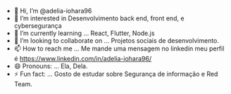 - 👋 Hi, I’m @adelia-iohara96
- 👀 I’m interested in Desenvolvimento back end, front end, e cybersegurança
- 🌱 I’m currently learning ... React, Flutter, Node.js
- 💞️ I’m looking to collaborate on ... Projetos sociais de desenvolvimento.
- 📫 How to reach me ... Me mande uma mensagem no linkedin meu perfil é https://www.linkedin.com/in/adelia-iohara96/
- 😄 Pronouns: ... Ela, Dela.
- ⚡ Fun fact: ... Gosto de estudar sobre Segurança de informação e Red Team.

<!---
adelia-iohara96/adelia-iohara96 is a ✨ special ✨ repository because its `README.md` (this file) appears on your GitHub profile.
You can click the Preview link to take a look at your changes.
--->
